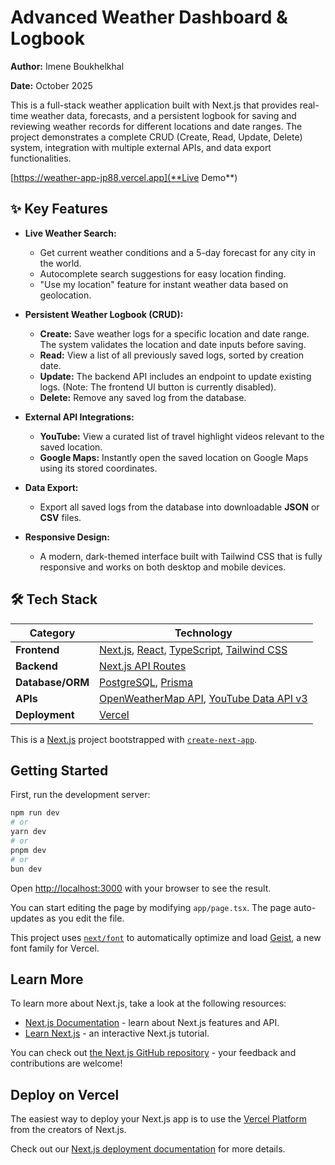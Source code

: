 # Advanced Weather Dashboard & Logbook

**Author:** Imene Boukhelkhal

**Date:** October 2025

This is a full-stack weather application built with Next.js that provides real-time weather data, forecasts, and a persistent logbook for saving and reviewing weather records for different locations and date ranges. The project demonstrates a complete CRUD (Create, Read, Update, Delete) system, integration with multiple external APIs, and data export functionalities.

[https://weather-app-jp88.vercel.app](**Live Demo**) 


## ✨ Key Features

* **Live Weather Search:**
    * Get current weather conditions and a 5-day forecast for any city in the world.
    * Autocomplete search suggestions for easy location finding.
    * "Use my location" feature for instant weather data based on geolocation.

* **Persistent Weather Logbook (CRUD):**
    * **Create:** Save weather logs for a specific location and date range. The system validates the location and date inputs before saving.
    * **Read:** View a list of all previously saved logs, sorted by creation date.
    * **Update:** The backend API includes an endpoint to update existing logs. (Note: The frontend UI button is currently disabled).
    * **Delete:** Remove any saved log from the database.

* **External API Integrations:**
    * **YouTube:** View a curated list of travel highlight videos relevant to the saved location.
    * **Google Maps:** Instantly open the saved location on Google Maps using its stored coordinates.

* **Data Export:**
    * Export all saved logs from the database into downloadable **JSON** or **CSV** files.

* **Responsive Design:**
    * A modern, dark-themed interface built with Tailwind CSS that is fully responsive and works on both desktop and mobile devices.

## 🛠️ Tech Stack

| Category         | Technology                                                                                                   |
| ---------------- | -------------------------------------------------------------------------------------------------------------- |
| **Frontend**     | [Next.js](https://nextjs.org/), [React](https://reactjs.org/), [TypeScript](https://www.typescriptlang.org/), [Tailwind CSS](https://tailwindcss.com/) |
| **Backend**      | [Next.js API Routes](https://nextjs.org/docs/api-routes/introduction)                                          |
| **Database/ORM** | [PostgreSQL](https://www.postgresql.org/), [Prisma](https://www.prisma.io/)                                  |
| **APIs**         | [OpenWeatherMap API](https://openweathermap.org/api), [YouTube Data API v3](https://developers.google.com/youtube/v3) |
| **Deployment**   | [Vercel](https://vercel.com/)  







This is a [Next.js](https://nextjs.org) project bootstrapped with [`create-next-app`](https://nextjs.org/docs/app/api-reference/cli/create-next-app).

## Getting Started

First, run the development server:

```bash
npm run dev
# or
yarn dev
# or
pnpm dev
# or
bun dev
```

Open [http://localhost:3000](http://localhost:3000) with your browser to see the result.

You can start editing the page by modifying `app/page.tsx`. The page auto-updates as you edit the file.

This project uses [`next/font`](https://nextjs.org/docs/app/building-your-application/optimizing/fonts) to automatically optimize and load [Geist](https://vercel.com/font), a new font family for Vercel.

## Learn More

To learn more about Next.js, take a look at the following resources:

- [Next.js Documentation](https://nextjs.org/docs) - learn about Next.js features and API.
- [Learn Next.js](https://nextjs.org/learn) - an interactive Next.js tutorial.

You can check out [the Next.js GitHub repository](https://github.com/vercel/next.js) - your feedback and contributions are welcome!

## Deploy on Vercel

The easiest way to deploy your Next.js app is to use the [Vercel Platform](https://vercel.com/new?utm_medium=default-template&filter=next.js&utm_source=create-next-app&utm_campaign=create-next-app-readme) from the creators of Next.js.

Check out our [Next.js deployment documentation](https://nextjs.org/docs/app/building-your-application/deploying) for more details.
